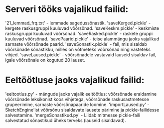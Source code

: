 # Serveri tööks vajalikud failid:
'21_lemmad_frq.txt' - lemmade sagedussõnastik.
'saveKerged.pickle' - kergete raskusgruppi kuuluvad võõrsõnad.
'saveKeskm.pickle' - keskmiste raskusgruppi kuuluvad võõrsõnad.
'saveRasked.pickle' - raskete gruppi kuuluvad võõrsõnad.
'savePaarid.pickle' - teise alammängu jaoks vajalikud sarnaste võõrsõnade paarid.
'saveSonastik.pickle' - fail, mis sisaldab võõrsõnade sõnastikku, milles on võtmeteks võõrsõnad ning vasteteks vihjed.
'saveLaused.pickle' - võõrsõnadele vastavaid lauseid sisaldav fail, igale võõrsõnale on kogutud 20 lauset.
# Eeltöötluse jaoks vajalikud failid:
'eeltootlus.py' - mängude jaoks vajalik eeltöötlus: võõrsõnade eraldamine võõrsõnade leksikonist koos vihjetega, võõrsõnade raskusastmetesse grupeerimine, sarnaste võõrsõnapaaride loomine.
'importLaused.py' - SketchEngine'ist võõrsõnu sisaldavate lausete pärimine ja pickle-failidesse salvestamine.
'mergeSonastikud.py' - Liidab mitmesse pickle-faili salvestatud sõnastikud üheks terveks (lauseid sisaldavad).
